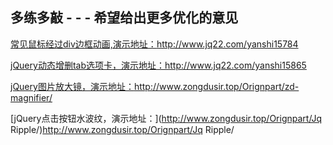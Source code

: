 
## 多练多敲 - - - 希望给出更多优化的意见

[常见鼠标经过div边框动画,演示地址：](http://www.jq22.com/yanshi15784)http://www.jq22.com/yanshi15784


[jQuery动态增删tab选项卡，演示地址：](http://www.jq22.com/yanshi15865)http://www.jq22.com/yanshi15865


[jQuery图片放大镜，演示地址：](http://www.zongdusir.top/Orignpart/zd-magnifier/)http://www.zongdusir.top/Orignpart/zd-magnifier/

[jQuery点击按钮水波纹，演示地址：](http://www.zongdusir.top/Orignpart/Jq Ripple/)http://www.zongdusir.top/Orignpart/Jq Ripple/